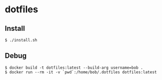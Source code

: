 # dotfiles

## Install

```console
$ ./install.sh
```

## Debug

```console
$ docker build -t dotfiles:latest --build-arg username=bob .
$ docker run --rm -it -v `pwd`:/home/bob/.dotfiles dotfiles:latest
```
